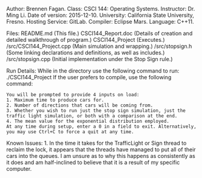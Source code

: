 Author: Brennen Fagan.
Class: CSCI 144: Operating Systems.
Instructor: Dr. Ming Li.
Date of version: 2015-12-10.
University: California State University, Fresno.
Hosting Service: GitLab.
Compiler: Eclipse Mars.
Language: C++11.

Files:	README.md (This file.)
	CSCI144_Report.doc (Details of creation and detailed walkthrough of program.)
	CSCI144_Project (Executes.)
	/src/CSCI144_Project.cpp (Main simulation and wrapping.)
	/src/stopsign.h (Some linking declarations and definitions, as well as includes.)
	/src/stopsign.cpp (Initial implementation under the Stop Sign rule.)

Run Details: While in the directory use the following command to run:
	./CSCI144_Project
If the user prefers to compile, use the following command:
	
	You will be prompted to provide 4 inputs on load:
	1. Maximum time to produce cars for.
	2. Number of directions that cars will be coming from.
	3. Whether you wish to run just the stop sign simulation, just the traffic light simulation, or both with a comparison at the end.
	4. The mean value for the exponential distribution employed.
	At any time during setup, enter a 0 in a field to exit. Alternatively, you may use Ctrl+C to force a quit at any time.

Known Issues:
	1. In the time it takes for the TrafficLight or Sign thread to reclaim the lock, it appears that the threads have managed to put all of their cars into the queues. I am unsure as to why this happens as consistently as it does and am half-inclined to believe that it is a result of my specific computer.
